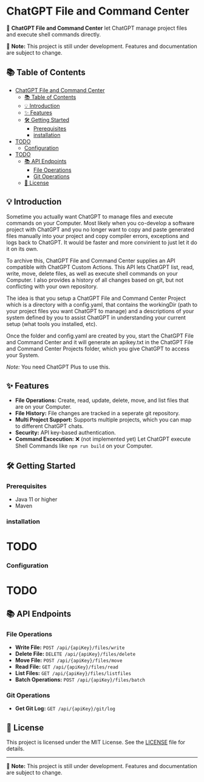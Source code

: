 # ChatGPT File and Command Center

🚀 **ChatGPT File and Command Center** let ChatGPT manage project files and execute shell commands directly.

🚧 **Note:** This project is still under development. Features and documentation are subject to change.


## 📚 Table of Contents
- [ChatGPT File and Command Center](#chatgpt-file-and-command-center)
  - [📚 Table of Contents](#-table-of-contents)
  - [💡 Introduction](#-introduction)
  - [✨ Features](#-features)
  - [🛠️ Getting Started](#️-getting-started)
    - [Prerequisites](#prerequisites)
    - [installation](#installation)
- [TODO](#todo)
    - [Configuration](#configuration)
- [TODO](#todo-1)
  - [📚 API Endpoints](#-api-endpoints)
    - [File Operations](#file-operations)
    - [Git Operations](#git-operations)
  - [📄 License](#-license)

## 💡 Introduction

Sometime you actually want ChatGPT to manage files and execute commands on your Computer. Most likely when you co-develop a software project with ChatGPT and you no longer want to copy and paste generated files manually into your project and copy compiler errors, exceptions and logs back to ChatGPT. It would be faster and more convinient to just let it do it on its own.

To archive this, ChatGPT File and Command Center supplies an API compatible with ChatGPT Custom Actions. This API lets ChatGPT list, read, write, move, delete files, as well as execute shell commands on your Computer. I also provides a history of all changes based on git, but not conflicting with your own repository.

The idea is that you setup a ChatGPT File and Command Center Project which is a directory with a config.yaml, that contains the workingDir (path to your project files you want ChatGPT to manage) and a descriptions of your system defined by you to assist ChatGPT in understanding your current setup (what tools you installed, etc).

Once the folder and config.yaml are created by you, start the ChatGPT File and Command Center and it will generate an apikey.txt in the ChatGPT File and Command Center Projects folder, which you give ChatGPT to access your System.

*Note:* You need ChatGPT Plus to use this.

## ✨ Features
- **File Operations:** Create, read, update, delete, move, and list files that are on your Computer.
- **File History:** File changes are tracked in a seperate git repository.
- **Multi Project Support:** Supports multiple projects, which you can map to different ChatGPT chats.
- **Security:** API key-based authentication.
- **Command Excecution:** ❌ (not implemented yet) Let ChatGPT execute Shell Commands like `npm run build` on your Computer.


## 🛠️ Getting Started
### Prerequisites
- Java 11 or higher
- Maven

### installation


# TODO

### Configuration

# TODO

## 📚 API Endpoints
### File Operations
- **Write File:** `POST /api/{apiKey}/files/write`
- **Delete File:** `DELETE /api/{apiKey}/files/delete`
- **Move File:** `POST /api/{apiKey}/files/move`
- **Read File:** `GET /api/{apiKey}/files/read`
- **List Files:** `GET /api/{apiKey}/files/listfiles`
- **Batch Operations:** `POST /api/{apiKey}/files/batch`

### Git Operations
- **Get Git Log:** `GET /api/{apiKey}/git/log`


## 📄 License
This project is licensed under the MIT License. See the [LICENSE](LICENSE) file for details.

---

🚧 **Note:** This project is still under development. Features and documentation are subject to change.
